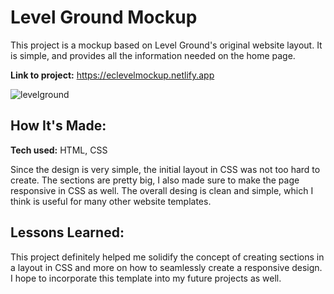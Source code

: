 # Level Ground Mockup

This project is a mockup based on Level Ground's original website layout. It is simple, and provides all the information needed on the home page. 

**Link to project:** https://eclevelmockup.netlify.app

![levelground](https://user-images.githubusercontent.com/102037717/165102585-8fcb514b-18f4-439a-9810-9d7d7f1c80ed.png)

## How It's Made:

**Tech used:** HTML, CSS

Since the design is very simple, the initial layout in CSS was not too hard to create. The sections are pretty big, I also made sure to make the page responsive in CSS as well. The overall desing is clean and simple, which I think is useful for many other website templates. 

## Lessons Learned:

This project definitely helped me solidify the concept of creating sections in a layout in CSS and more on how to seamlessly create a responsive design. I hope to incorporate this template into my future projects as well.
